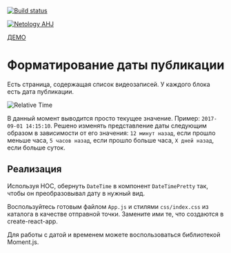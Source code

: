 [![Build status](https://ci.appveyor.com/api/projects/status/6rt9837w9wqgychx/branch/main?svg=true)](https://ci.appveyor.com/project/natalia-smyslova/hoc-time/branch/main)

[![Netology AHJ](https://github.com/natalia-smyslova/hoc-time/actions/workflows/web.yml/badge.svg)](https://github.com/natalia-smyslova/hoc-time/actions/workflows/web.yml)

[ДЕМО](https://natalia-smyslova.github.io/hoc-time/)

Форматирование даты публикации
===

Есть страница, содержащая список видеозаписей. 
У каждого блока есть дата публикации. 

![Relative Time](https://github.com/natalia-smyslova/ra16-homeworks/raw/master/hoc/time/assets/time.png)

В данный момент выводится просто текущее значение. Пример: `2017-09-01 14:15:10`. 
Решено изменять представление даты следующим образом в зависимости от его значения:
`12 минут назад`, если прошло меньше часа, `5 часов назад`, если прошло больше часа, `X дней назад`, если больше суток.

## Реализация

Используя HOC, обернуть `DateTime` в компонент `DateTimePretty` так, чтобы он преобразовывал дату в нужный вид.

Воспользуйтесь готовым файлом `App.js` и стилями `css/index.css` из каталога в качестве отправной точки. Замените ими те, что создаются в create-react-app.

Для работы с датой и временем можете воспользоваться библиотекой Moment.js.
